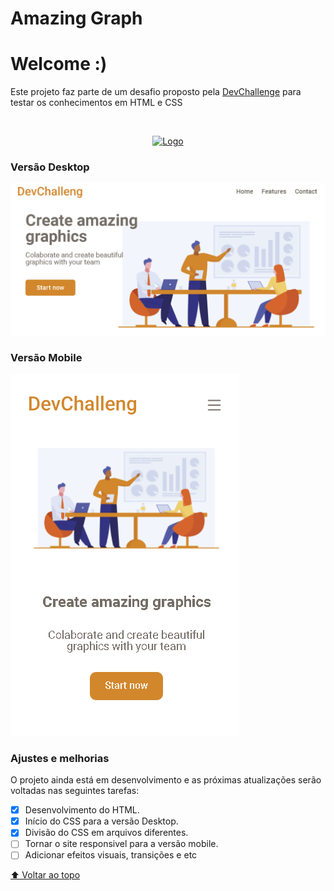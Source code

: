 # Amazing Graph


# Welcome :)
<p>Este projeto faz parte de um desafio proposto pela <a href="https://devchallenge.now.sh/"> DevChallenge</a> para testar os conhecimentos em HTML e CSS</p>
 
<br />
<p align="center">
  <a href="http://www.freepik.com">
    <img src="https://trello-attachments.s3.amazonaws.com/590fa896d2d25e50583de620/874x512/2bc76fc9373587c9d5ca571d19530719/4435_1.png" alt="Logo" width="250" height="150">
  </a>

  <h3>Versão Desktop</h3>
<img src="https://github.com/iagomachadoo/AmazingGraph/blob/main/design/amazing-graphics-desktop.png?raw=true" alt="exemplo imagem">

<h3>Versão Mobile</h3>
<img src="https://github.com/iagomachadoo/AmazingGraph/blob/main/design/amazing-graphics-mobile.png?raw=true">


>

### Ajustes e melhorias

O projeto ainda está em desenvolvimento e as próximas atualizações serão voltadas nas seguintes tarefas:

- [x] Desenvolvimento do HTML.
- [x] Início do CSS para a versão Desktop.
- [x] Divisão do CSS em arquivos diferentes.
- [ ] Tornar o site responsivel para a versão mobile.
- [ ] Adicionar efeitos visuais, transições e etc

[⬆ Voltar ao topo](#nome-do-projeto)<br>
